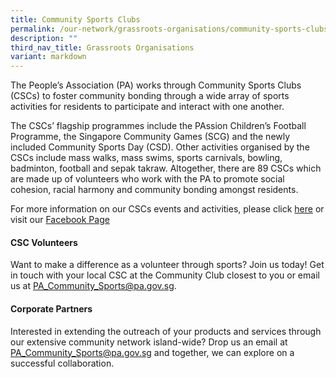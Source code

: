 ```yaml
---
title: Community Sports Clubs
permalink: /our-network/grassroots-organisations/community-sports-clubs/
description: ""
third_nav_title: Grassroots Organisations
variant: markdown
---
```

The People’s Association (PA) works through Community Sports Clubs (CSCs) to foster community bonding through a wide array of sports activities for residents to participate and interact with one another.

The CSCs’ flagship programmes include the PAssion Children’s Football Programme, the Singapore Community Games (SCG) and the newly included Community Sports Day (CSD). Other activities organised by the CSCs include mass walks, mass swims, sports carnivals, bowling, badminton, football and sepak takraw. Altogether, there are 89 CSCs which are made up of volunteers who work with the PA to promote social cohesion, racial harmony and community bonding amongst residents.

For more information on our CSCs events and activities, please click  [here](/our-programmes/community-sports) or visit our [Facebook Page](https://www.facebook.com/PACommunitySportsNetwork/)

#### CSC Volunteers
Want to make a difference as a volunteer through sports? Join us today!
Get in touch with your local CSC at the Community Club closest to you or email us at [PA_Community_Sports@pa.gov.sg](PA_Community_Sports@pa.gov.sg).

#### Corporate Partners

Interested in extending the outreach of your products and services through our extensive community network island-wide? Drop us an email at [ PA_Community_Sports@pa.gov.sg](PA_Community_Sports@pa.gov.sg) and together, we can explore on a successful collaboration.
